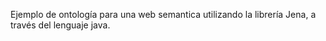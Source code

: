 Ejemplo de ontología para una web semantica utilizando la librería Jena, a través del lenguaje java.

